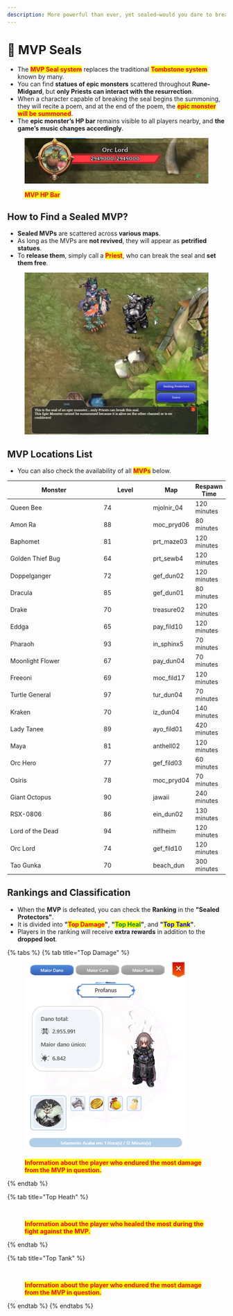 ```yaml
---
description: More powerful than ever, yet sealed—would you dare to break this barrier?
---
```


# 💎 MVP Seals

* The <mark style="color:red;">**MVP Seal system**</mark> replaces the traditional <mark style="color:red;">**Tombstone system**</mark> known by many.
* You can find **statues of epic monsters** scattered throughout **Rune-Midgard**, but **only Priests can interact with the resurrection**.
* When a character capable of breaking the seal begins the summoning, they will recite a poem, and at the end of the poem, the <mark style="color:red;">**epic monster will be summoned**</mark>.
* The **epic monster’s HP bar** remains visible to all players nearby, and **the game’s music changes accordingly**.

<figure><img src="../.gitbook/assets/image (517).png" alt=""><figcaption><p><mark style="color:red;"><strong>MVP HP Bar</strong></mark></p></figcaption></figure>

## **How to Find a Sealed MVP?**

* **Sealed MVPs** are scattered across **various maps**.
* As long as the MVPs are **not revived**, they will appear as **petrified statues**.
* To **release them**, simply call a <mark style="color:red;">**Priest**</mark>, who can break the seal and **set them free**.

<figure><img src="../.gitbook/assets/image (5) (1) (1) (1) (1) (1) (1) (1) (1) (1).png" alt=""><figcaption></figcaption></figure>

## **MVP Locations List**

* You can also check the availability of all <mark style="color:red;">**MVPs**</mark> below.

<table><thead><tr><th width="245">Monster</th><th width="126">Level</th><th>Map</th><th>Respawn Time</th></tr></thead><tbody><tr><td>Queen Bee</td><td>74</td><td>mjolnir_04</td><td>120 minutes</td></tr><tr><td>Amon Ra</td><td>88</td><td>moc_pryd06</td><td>80 minutes</td></tr><tr><td>Baphomet</td><td>81</td><td>prt_maze03</td><td>120 minutes</td></tr><tr><td>Golden Thief Bug</td><td>64</td><td>prt_sewb4</td><td>120 minutes</td></tr><tr><td>Doppelganger</td><td>72</td><td>gef_dun02</td><td>120 minutes</td></tr><tr><td>Dracula</td><td>85</td><td>gef_dun01</td><td>80 minutes</td></tr><tr><td>Drake</td><td>70</td><td>treasure02</td><td>120 minutes</td></tr><tr><td>Eddga</td><td>65</td><td>pay_fild10</td><td>120 minutes</td></tr><tr><td>Pharaoh</td><td>93</td><td>in_sphinx5</td><td>70 minutes</td></tr><tr><td>Moonlight Flower</td><td>67</td><td>pay_dun04</td><td>70 minutes</td></tr><tr><td>Freeoni</td><td>69</td><td>moc_fild17</td><td>120 minutes</td></tr><tr><td>Turtle General</td><td>97</td><td>tur_dun04</td><td>70 minutes</td></tr><tr><td>Kraken</td><td>70</td><td>iz_dun04</td><td>140 minutes</td></tr><tr><td>Lady Tanee</td><td>89</td><td>ayo_fild01</td><td>420 minutes</td></tr><tr><td>Maya</td><td>81</td><td>anthell02</td><td>120 minutes</td></tr><tr><td>Orc Hero</td><td>77</td><td>gef_fild03</td><td>60 minutes</td></tr><tr><td>Osíris</td><td>78</td><td>moc_pryd04</td><td>70 minutes</td></tr><tr><td>Giant Octopus</td><td>90</td><td>jawaii</td><td>240 minutes</td></tr><tr><td>RSX-0806</td><td>86</td><td>ein_dun02</td><td>130 minutes</td></tr><tr><td>Lord of the Dead</td><td>94</td><td>niflheim</td><td>120 minutes</td></tr><tr><td>Orc Lord</td><td>74</td><td>gef_fild10</td><td>120 minutes</td></tr><tr><td>Tao Gunka</td><td>70</td><td>beach_dun</td><td>300 minutes</td></tr></tbody></table>

## **Rankings and Classification**

* When the **MVP** is defeated, you can check the **Ranking** in the **"Sealed Protectors"**.
* It is divided into **"**<mark style="color:red;">**Top Damage**</mark>**"**, **"**<mark style="color:green;">**Top Heal**</mark>**"**, and **"**<mark style="color:blue;">**Top Tank**</mark>**"**.
* Players in the ranking will receive **extra rewards** in addition to the **dropped loot**.

{% tabs %}
{% tab title="Top Damage" %}
<figure><img src="../.gitbook/assets/x1 (1).png" alt=""><figcaption><p><mark style="color:red;"><strong>Information about the player who endured the most damage from the MVP in question.</strong></mark></p></figcaption></figure>
{% endtab %}

{% tab title="Top Heath" %}
<figure><img src="../.gitbook/assets/image (138).png" alt=""><figcaption><p><mark style="color:red;"><strong>Information about the player who healed the most during the fight against the MVP.</strong></mark></p></figcaption></figure>
{% endtab %}

{% tab title="Top Tank" %}
<figure><img src="../.gitbook/assets/image (139).png" alt=""><figcaption><p><mark style="color:red;"><strong>Information about the player who endured the most damage from the MVP in question.</strong></mark></p></figcaption></figure>
{% endtab %}
{% endtabs %}
